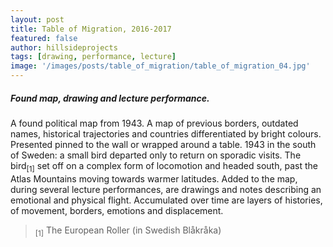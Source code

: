 ```yaml
---
layout: post
title: Table of Migration, 2016-2017
featured: false
author: hillsideprojects
tags: [drawing, performance, lecture]
image: '/images/posts/table_of_migration/table_of_migration_04.jpg'
---
```


##### Found map, drawing and lecture performance.

A found political map from 1943. A map of previous borders, outdated names, historical trajectories and countries differentiated by bright colours. Presented pinned to the wall or wrapped around a table. 1943 in the south of Sweden: a small bird departed only to return on sporadic visits. The bird<sub>[1]</sub> set off on a complex form of locomotion and headed south, past the Atlas Mountains moving towards warmer latitudes. Added to the map, during several lecture performances, are drawings and notes describing an emotional and physical flight. Accumulated over time are layers of histories, of movement, borders, emotions and displacement.

><sub>[1]</sub> The European Roller (in Swedish Blåkråka)
